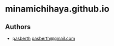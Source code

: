 # minamichihaya.github.io

## Authors

* [pasberth](https://twitter.com/pasberth) <pasberth@gmail.com>